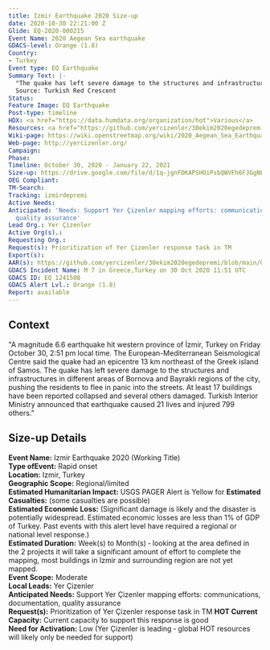 ```yaml
---
title: Izmir Earthquake 2020 Size-up
date: 2020-10-30 22:21:00 Z
Glide: EQ-2020-000215
Event Name: 2020 Aegean Sea earthquake
GDACS-level: Orange (1.8)
Country:
- Turkey
Event type: EQ Earthquake
Summary Text: |-
  "The quake has left severe damage to the structures and infrastructures in different areas of Bornova and Bayraklı regions of the city, pushing the residents to flee in panic into the streets."
  Source: Turkish Red Crescent
Status: 
Feature Image: EQ Earthquake
Post-type: timeline
HDX: <a href="https://data.humdata.org/organization/hot">Various</a>
Resources: <a href="https://github.com/yercizenler/30ekim2020egedepremi/blob/main/Oct2020_Aegean_Sea_Earthquake_Field_Activity_Report_20210127.pdf">Report</a>
Wiki-page: https://wiki.openstreetmap.org/wiki/2020_Aegean_Sea_Earthquake
Web-page: http://yercizenler.org/
Campaign: 
Phase: 
Timeline: October 30, 2020 - January 22, 2021
Size-up: https://drive.google.com/file/d/1q-jgnFDKAPSHOiPsbQWVFh6FJGgNEb-T/view
OEG Compliant: 
TM-Search: 
Tracking: izmirdepremi
Active Needs: 
Anticipated: 'Needs: Support Yer Çizenler mapping efforts: communications, documentation,
  quality assurance'
Lead Org.: Yer Çizenler
Active Org(s).: 
Requesting Org.: 
Request(s): Prioritization of Yer Çizenler response task in TM
Export(s): 
AAR(s): https://github.com/yercizenler/30ekim2020egedepremi/blob/main/Oct2020_Aegean_Sea_Earthquake_Field_Activity_Report_20210127.pdf
GDACS Incident Name: M 7 in Greece,Turkey on 30 Oct 2020 11:51 UTC
GDACS ID: EQ 1241508
GDACS Alert Lvl.: Orange (1.8)
Report: available
---
```


<h2>Context</h2>

"A magnitude 6.6 earthquake hit western province of İzmir, Turkey on Friday October 30, 2:51 pm local time. The European-Mediterranean Seismological Centre said the quake had an epicentre 13 km northeast of the Greek island of Samos. The quake has left severe damage to the structures and infrastructures in different areas of Bornova and Bayraklı regions of the city, pushing the residents to flee in panic into the streets. At least 17 buildings have been reported collapsed and several others damaged. Turkish Interior Ministry announced that earthquake caused 21 lives and injured 799 others."

<h2>Size-up Details</h2>

<strong>Event Name:</strong> Izmir Earthquake 2020 (Working Title)<br>
<strong>Type ofEvent:</strong> Rapid onset<br>
<strong>Location:</strong> Izmir, Turkey<br>
<strong>Geographic Scope:</strong> Regional/limited<br>
<strong>Estimated Humanitarian Impact:</strong> USGS PAGER Alert is Yellow for <strong>Estimated Casualties:</strong> (some casualties are possible)<br>
<strong>Estimated Economic Loss:</strong> (Significant damage is likely and the disaster is potentially widespread. Estimated economic losses are less than 1% of GDP of Turkey. Past events with this alert level have required a regional or national level response.)<br>
<strong>Estimated Duration:</strong> Week(s) to Month(s) ‐ looking at the area defined in the 2 projects it will take a significant amount
of effort to complete the mapping, most buildings in Izmir and surrounding region are not yet mapped.<br>
<strong>Event Scope:</strong> Moderate<br>
<strong>Local Leads:</strong> Yer Çizenler<br>
<strong>Anticipated Needs:</strong> Support Yer Çizenler mapping efforts: communications, documentation, quality assurance<br>
<strong>Request(s):</strong> Prioritization of Yer Çizenler response task in TM
<strong>HOT Current Capacity:</strong> Current capacity to support this response is good<br>
<strong>Need for Activation:</strong> Low (Yer Çizenler is leading ‐ global HOT resources will likely only be needed for support)<br>